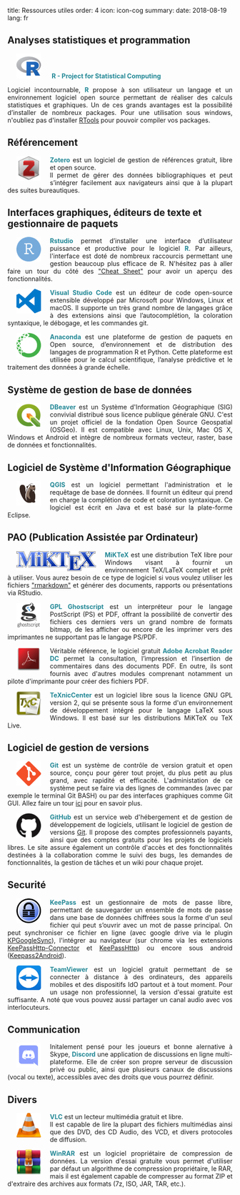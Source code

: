 title: Ressources utiles
order: 4
icon: icon-cog
summary:
date: 2018-08-19
lang: fr

## Analyses statistiques et programmation

<a href="https://cran.r-project.org/" target="_blank">
<img src="/pictures/logos/logo_r.png" width="55" height="55" hspace="20"></a>
<font color="#238896"><strong>R - Project for Statistical Computing</strong></font>

<p style="text-align: justify">
Logiciel incontournable, <font color="#238896"><strong>R</strong></font> propose à son utilisateur un langage et un environnement logiciel open source permettant de réaliser des calculs statistiques et graphiques. Un de ces grands avantages est la possibilité d’installer de nombreux packages. Pour une utilisation sous windows, n'oubliez pas d'installer <a href="https://cran.r-project.org/bin/windows/Rtools/" target="_blank">RTools</a> pour pouvoir compiler vos packages.
</p>

## Référencement

<p style="text-align: justify">
<a href="https://www.zotero.org/" target="_blank">
<img align=left src="/pictures/logos/logo_zotero.png" width="55" height="55" hspace="20"></a>
<font color="#238896"><strong>Zotero</strong></font> est un logiciel de gestion de références gratuit, libre et open source. <br>Il permet de gérer des données bibliographiques et peut s’intégrer facilement aux navigateurs ainsi que à la plupart des suites bureautiques.
</p>

## Interfaces graphiques, éditeurs de texte et gestionnaire de paquets

<p style="text-align: justify">
<a href="https://www.rstudio.com/" target="_blank">
<img align=left src="/pictures/logos/logo_rstudio.png" width="55" height="55" hspace="20"></a>
<font color="#238896"><strong>Rstudio</strong></font> permet d’installer une interface d’utilisateur puissance et productive pour le logiciel <font color="#238896"><strong>R</strong></font>. Par ailleurs, l'interface est doté de nombreux raccourcis permettant une gestion beaucoup plus efficace de R. N'hésitez pas à aller faire un tour du côté des <a href="https://www.rstudio.com/resources/cheatsheets/" target="_blank">"Cheat Sheet"</a> pour avoir un aperçu des fonctionnalités.
</p>

<p style="text-align: justify">
<a href="https://code.visualstudio.com/" target="_blank">
<img align=left src="/pictures/logos/logo_visual_studio_code.png" width="55" height="55" hspace="20"></a>
<font color="#238896"><strong>Visual Studio Code</strong></font> est un éditeur de code open-source extensible développé par Microsoft pour Windows, Linux et macOS. Il supporte un très grand nombre de langages grâce à des extensions ainsi que l’autocomplétion, la coloration syntaxique, le débogage, et les commandes git.
</p>

<p style="text-align: justify">
<a href="https://www.anaconda.com/" target="_blank">
<img align=left src="/pictures/logos/logo_anaconda.png" width="55" height="55" hspace="20"></a>
<font color="#238896"><strong>Anaconda</strong></font> est une plateforme de gestion de paquets en Open source, d’environnement et de distribution des langages de programmation R et Python. Cette plateforme est utilisée pour le calcul scientifique, l’analyse prédictive et le traitement des données à grande échelle.
</p>

## Système de gestion de base de données

<p style="text-align: justify">
<a href="https://www.qgis.org" target="_blank">
<img align=left src="/pictures/logos/logo_qgis.png" width="55" height="55" hspace="20"></a>
<font color="#238896"><strong>DBeaver</strong></font> est un Système d'Information Géographique (SIG) convivial distribué sous licence publique générale GNU. C'est un projet officiel de la fondation Open Source Geospatial (OSGeo). Il est compatible avec Linux, Unix, Mac OS X, Windows et Android et intègre de nombreux formats vecteur, raster, base de données et fonctionnalités.
</p>

## Logiciel de Système d'Information Géographique

<p style="text-align: justify">
<a href="https://dbeaver.io/" target="_blank">
<img align=left src="/pictures/logos/logo_dbeaver.png" width="55" height="55" hspace="20"></a>
<font color="#238896"><strong>QGIS</strong></font> est un logiciel permettant l'administration et le requêtage de base de données. Il fournit un éditeur qui prend en charge la complétion de code et coloration syntaxique. Ce logiciel est écrit en Java et est basé sur la plate-forme Eclipse.
</p>

## PAO (Publication Assistée par Ordinateur)

<p style="text-align: justify">
<a href="https://miktex.org/" target="_blank">
<img align=left src="/pictures/logos/logo_miktex.png" width="178" height="45" hspace="20"></a>
<font color="#238896"><strong>MiKTeX</strong></font> est une distribution TeX libre pour Windows visant à fournir un environnement TeX/LaTeX complet et prêt à utiliser. Vous aurez besoin de ce type de logiciel si vous voulez utiliser les fichiers <a href="https://rmarkdown.rstudio.com/" target="_blank">"rmarkdown"</a> et générer des documents, rapports ou présentations via RStudio.
</p>

<p style="text-align: justify">
<a href="https://www.ghostscript.com/index.html" target="_blank">
<img align=left src="/pictures/logos/logo_ghostscript.png" width="55" height="55" hspace="20"></a>
<font color="#238896"><strong>GPL Ghostscript</strong></font> est un interpréteur pour le langage PostScript (PS) et PDF, offrant la possibilité de convertir des fichiers ces derniers vers un grand nombre de formats bitmap, de les afficher ou encore de les imprimer vers des imprimantes ne supportant pas le langage PS/PDF.
</p>

<p style="text-align: justify">
<a href="https://acrobat.adobe.com/fr/fr/acrobat/pdf-reader.html" target="_blank">
<img align=left src="/pictures/logos/logo_adobe_reader.png" width="55" height="55" hspace="20"></a>
Véritable référence, le logiciel gratuit <font color="#238896"><strong>Adobe Acrobat Reader DC</strong></font> permet la consultation, l’impression et l’insertion de commentaires dans des documents PDF. En outre, ils sont fournis avec d'autres modules comprenant notamment un pilote d'imprimante pour créer des fichiers PDF.
</p>

<p style="text-align: justify">
<a href="http://www.texniccenter.org/" target="_blank">
<img align=left src="/pictures/logos/logo_texniccenter.png" width="55" height="55" hspace="20"></a>
<font color="#238896"><strong>TeXnicCenter</strong></font> est un logiciel libre sous la licence GNU GPL version 2, qui se présente sous la forme d'un environnement de développement intégré pour le langage LaTeX sous Windows. Il est basé sur les distributions MiKTeX ou TeX Live.
</p>

## Logiciel de gestion de versions

<p style="text-align: justify">
<a href="https://git-scm.com/" target="_blank">
<img align=left src="/pictures/logos/logo_git.png" width="55" height="55" hspace="20"></a>
<font color="#238896"><strong>Git</strong></font> est un système de contrôle de version gratuit et open source, conçu pour gérer tout projet, du plus petit au plus grand, avec rapidité et efficacité. L'administation de ce système peut se faire via des lignes de commandes (avec par exemple le terminal Git BASH) ou par des interfaces graphiques comme Git GUI. Allez faire un tour <a href="https://git-scm.com/book/en/v2" target="_blank">ici</a> pour en savoir plus.
</p>

<p style="text-align: justify">
<a href="https://github.com/" target="_blank">
<img align=left src="/pictures/logos/logo_github.png" width="55" height="55" hspace="20"></a>
<font color="#238896"><strong>GitHub</strong></font> est un service web d'hébergement et de gestion de développement de logiciels, utilisant le logiciel de gestion de versions <a href="https://git-scm.com/" target="_blank">Git</a>. Il propose des comptes professionnels payants, ainsi que des comptes gratuits pour les projets de logiciels libres. Le site assure également un contrôle d'accès et des fonctionnalités destinées à la collaboration comme le suivi des bugs, les demandes de fonctionnalités, la gestion de tâches et un wiki pour chaque projet.
</p>

## Securité

<p style="text-align: justify">
<a href="https://keepass.info/" target="_blank">
<img align=left src="/pictures/logos/logo_keepass.png" width="55" height="55" hspace="20"></a>
<font color="#238896"><strong>KeePass</strong></font> est un gestionnaire de mots de passe libre, permettant de sauvegarder un ensemble de mots de passe dans une base de données chiffrées sous la forme d'un seul fichier qui peut s’ouvrir avec un mot de passe principal. On peut synchroniser ce fichier en ligne (avec google drive via le plugin <a href="https://keepass.info/plugins.html#kpgsync" target="_blank">KPGoogleSync</a>), l'intégrer au navigateur (sur chrome via les extensions <a href="https://chrome.google.com/webstore/detail/keepasshttp-connector/dafgdjggglmmknipkhngniifhplpcldb" target="_blank">KeePassHttp-Connector</a> et <a href="https://keepass.info/plugins.html#keepasshttp" target="_blank">KeePassHttp</a>) ou encore sous android (<a href="https://play.google.com/store/apps/details?id=keepass2android.keepass2android&hl=fr" target="_blank">Keepass2Android</a>).
</p>

<p style="text-align: justify">
<a href="https://www.teamviewer.com/" target="_blank">
<img align=left src="/pictures/logos/logo_teamviewer.png" width="55" height="55" hspace="20"></a>
<font color="#238896"><strong>TeamViewer</strong></font> est un logiciel gratuit permettant de se connecter à distance à des ordinateurs, des appareils mobiles et des dispositifs IdO partout et à tout moment. Pour un usage non professionnel, la version d'essai gratuite est suffisante. A noté que vous pouvez aussi partager un canal audio avec vos interlocuteurs. 
</p>

## Communication

<p style="text-align: justify">
<a href="https://discordapp.com/" target="_blank">
<img align=left src="/pictures/logos/logo_discord.png" width="55" height="55" hspace="20"></a>
Initalement pensé pour les joueurs et bonne alernative à Skype, <font color="#238896"><strong>Discord</strong></font> une application de discussions en ligne multi-plateforme. Elle de créer son propre serveur de discussion privé ou public, ainsi que plusieurs canaux de discussions (vocal ou texte), accessibles avec des droits que vous pourrez définir.
</p>

## Divers

<p style="text-align: justify">
<a href="https://www.videolan.org/" target="_blank">
<img align=left src="/pictures/logos/logo_vlc.png" width="55" height="55" hspace="20"></a>
<font color="#238896"><strong>VLC</strong></font> est un lecteur multimédia gratuit et libre. <br>Il est capable de lire la plupart des fichiers multimédias ainsi que des DVD, des CD Audio, des VCD, et divers protocoles de diffusion.
</p>

<p style="text-align: justify">
<a href="https://www.win-rar.com/start.html?&L=10" target="_blank">
<img align=left src="/pictures/logos/logo_winrar.png" width="55" height="55" hspace="20"></a>
<font color="#238896"><strong>WinRAR</strong></font> est un logiciel propriétaire de compression de données. La version d'essai gratuite vous permet d'utiliser par défaut un algorithme de compression propriétaire, le RAR, mais il est également capable de compresser au format ZIP et d'extraire des archives aux formats (7z, ISO, JAR, TAR, etc.).
</p>